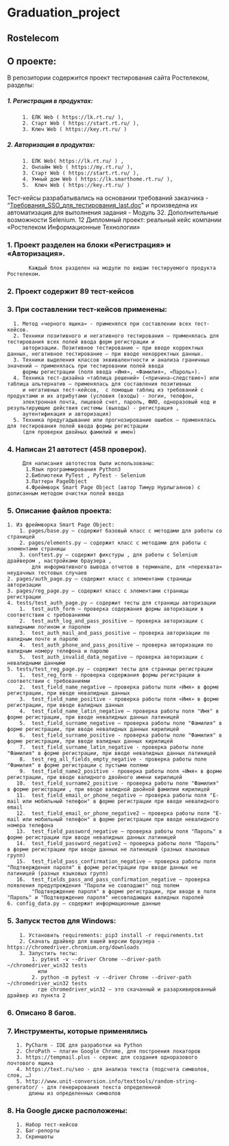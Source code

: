 # Graduation_project
## Rostelecom

## О проекте:

В репозитории содержится проект тестирования сайта Ростелеком, разделы:
##### 1. Регистрация в продуктах:
         1.	ЕЛК Web ( https://lk.rt.ru/ ), 
         2.	Старт Web ( https://start.rt.ru/ ), 
         3.	Ключ Web ( https://key.rt.ru/ )
##### 2. Авторизация в продуктах:
         1.	ЕЛК Web( https://lk.rt.ru/ ) , 
         2.	Онлайм Web ( https://my.rt.ru/ ),
         3.	Старт Web ( https://start.rt.ru/ ), 
         4.	Умный дом Web ( https://lk.smarthome.rt.ru/ ), 
         5.	 Ключ Web ( https://key.rt.ru/ )
   
Тест-кейсы разрабатывались на основании требований заказчика - “[Требования_SSO_для_тестирования_last.doc](https://docs.google.com/document/d/1fOjYGOBZP10ssxL4jrEq3bG2wLUD_IKq/edit?usp=sharing&ouid=114969839533758832510&rtpof=true&sd=true)" и произведена их автоматизация для выполнения задания - Модуль 32. Дополнительные возможности Selenium. 12 Дипломный проект: реальный кейс компании «Ростелеком Информационные Технологии» 

### 1. Проект разделен на блоки «Регистрация» и «Авторизация».            
           Каждый блок разделен на модули по видам тестируемого продукта Ростелеком.

### 2. Проект содержит 89 тест-кейсов

### 3. При составлении тест-кейсов применены:                                                                                                                                                                                            
      1. Метод «черного ящика» - применялся при составлении всех тест-кейсов.                            
      2. Техники позитивного и негативного тестирования – применялась для тестирования всех полей ввода форм регистрации и
         авторизации. Позитивное тестирование – при вводе корректных данных, негативное тестирование – при вводе некорректных данных.                
      3. Техники выделения классов эквивалентности и анализа граничных значений – применялась при тестировании полей ввода
         формы регистрации (поля ввода «Имя», «Фамилия», «Пароль»).       
      4. Техника тест-дизайна «таблица решений» («причина—следствие») или таблица альтернатив – применялась для составления позитивных
         и негативных тест-кейсов,  с помощью таблиц из требований с продуктами и их атрибутами (условия (входы) - логин, телефон,
         электронная почта, лицевой счет, пароль, ФИО, одноразовый код и результирующие действия системы (выходы) - регистрация ,
         аутентификация и авторизация)         
      5. Техника предугадывание или прогнозирование ошибок – применялась для тестирования полей ввода формы регистрации
         (для проверки двойных фамилий и имен)        

### 4. Написан 21 автотест (458 проверок). 
         Для написания автотестов были использованы:
          1.Язык программирования Python3
          2.Библиотеки PyTest , PyTest - Selenium
          3.Паттерн PageObject
          4.Фреймворк Smart Page Object (автор Тимур Нурлыгаянов) с дописанным методом очистки полей ввода
### 5. Описание файлов проекта:
    1. Из фреймворка Smart Page Object:
        1. pages/base.py – содержит базовый класс с методами для работы со страницей 
        2. pages/elements.py – содержит класс с методами для работы с элементами страницы
        3. conftest.py – содержит фикстуры , для работы с Selenium драйвером , настройками браузера , 
            для информативного вывода отчетов в терминале, для «перехвата» неудачных тестовых случаев
    2. pages/auth_page.py – содержит класс с элементами страницы авторизации
    3. pages/reg_page.py – содержит класс с элементами страницы регистрации
    4. tests/test_auth_page.py – содержит тесты для страницы авторизации
        1.	test_auth_form – проверка содержания формы авторизации в соответствии с требованиями
        2.	test_auth_log_and_pass_positive – проверка авторизации с валидными логином и паролем
        3.	test_auth_mail_and_pass_positive – проверка авторизации по валидным почте и паролю
        4.	test_auth_phone_and_pass_positive – проверка авторизации по валидным номеру телефона и паролю
        5.	test_auth_invalid_data_negative – проверка авторизации с невалидными данными
    5. tests/test_reg_page.py – содержит тесты для страницы регистрации
        1.	test_reg_form - проверка содержания формы регистрации в соответствии с требованиями
        2.	test_field_name_negative – проверка работы поля «Имя» в форме регистрации, при вводе невалидных данных
        3.	test_field_name_positive - проверка работы поля «Имя» в форме регистрации, при вводе валидных данных
        4.	test_field_name_latin_negative – проверка работы поля "Имя" в форме регистрации, при вводе невалидных данных латиницей
        5.	test_field_surname_negative – проверка работы поле "Фамилия" в форме регистрации, при вводе невалидных данных кирилицей
        6.	test_field_surname_positive - проверка работы поле "Фамилия" в форме регистрации, при вводе валидных данных кирилицей
        7.	test_field_surname_latin_negative - проверка работы поле "Фамилия" в форме регистрации, при вводе невалидных данных латиницей
        8.	test_reg_all_fields_empty_negative - проверка работы поле "Фамилия" в форме регистрации с пустыми полями
        9.	test_field_name2_positive - проверка работы поля «Имя» в форме регистрации, при вводе валидного двойного имени кирилицей
       10.	test_field_surname2_positive - проверка работы поле "Фамилия" в форме регистрации , при вводе валидной двойной фамилии кирилицей
       11.	test_field_email_or_phone_negative – проверка работы поля "E-mail или мобильный телефон" в форме регистрации при вводе невалидного email
       12.	test_field_email_or_phone_negative2 – проверка работы поля "E-mail или мобильный телефон" в форме регистрации при вводе невалидного номера телефона
       13.	test_field_password_negative – проверка работы поля "Пароль" в форме регистрации при вводе невалидных данных латиницей
       14.	test_field_password_negative2 – проверка работы поля "Пароль" в форме регистрации при вводе данных не латиницей (разных языковых групп)
       15.	test_field_pass_confirmation_negative – проверка работы поля "Подтверждения пароля" в форме регистрации при вводе данных не латиницей (разных языковых групп)
       16.	test_fields_pass_and_pass_confirmation_negative – проверка появления предупреждения "Пароли не совпадают" под полем
            "Подтверждение пароля" в форме регистрации, при вводе в поля "Пароль" и "Подтверждение пароля" несовпадающих валидных паролей
    6. config_data.py – содержит информационные данные
   
### 5. Запуск тестов для Windows:
        1. Установить requirements: pip3 install -r requirements.txt
        2. Скачать драйвер для вашей версии браузера - https://chromedriver.chromium.org/downloads
        3. Запустить тесты: 
            1. pytest -v --driver Chrome --driver-path ~/chromedriver_win32 tests
              или
            2. python -m pytest -v --driver Chrome --driver-path ~/chromedriver_win32 tests
              где chromedriver_win32 – это скачанный и разархивированный драйвер из пункта 2 

### 6. Описано 8 багов.

### 7. Инструменты, которые применялись
       1. PyCharm - IDE для разработки на Python
       2. ChroPath – плагин Google Chrome, для построения локаторов
       3. https://tempmail.plus - сервис для создания одноразового почтового ящика
       4. https://text.ru/seo - для анализа текста (подсчета символов, слов, …)
       5. http://www.unit-conversion.info/texttools/random-string-generator/ - для генерирования текста определенной
           длины из определенных символов

### 8. На Google диске расположены:
       1. Набор тест-кейсов
       2. Баг-репорты
       3. Скриншоты

